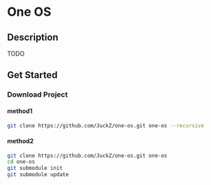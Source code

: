 # One OS

## Description

TODO

## Get Started

### Download Project

#### method1

```sh
git clone https://github.com/JuckZ/one-os.git one-os --recursive
```

#### method2

```sh
git clone https://github.com/JuckZ/one-os.git one-os
cd one-os
git submodule init
git submodule update
```